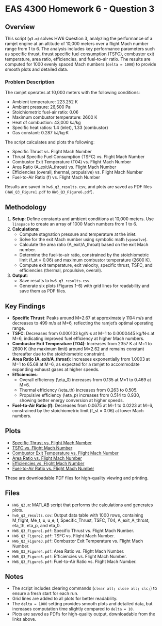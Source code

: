 # EAS 4300 Homework 6 - Question 3

## Overview
This script (`q3.m`) solves HW6 Question 3, analyzing the performance of a ramjet engine at an altitude of 10,000 meters over a flight Mach number range from 1 to 6. The analysis includes key performance parameters such as specific thrust, thrust specific fuel consumption (TSFC), combustor exit temperature, area ratio, efficiencies, and fuel-to-air ratio. The results are computed for 1000 evenly spaced Mach numbers (`delta = 1000`) to provide smooth plots and detailed data.

### Problem Description
The ramjet operates at 10,000 meters with the following conditions:
- Ambient temperature: 223.252 K
- Ambient pressure: 26,500 Pa
- Stoichiometric fuel-air ratio: 0.06
- Maximum combustor temperature: 2600 K
- Heat of combustion: 43,000 kJ/kg
- Specific heat ratios: 1.4 (inlet), 1.33 (combustor)
- Gas constant: 0.287 kJ/kg·K

The script calculates and plots the following:
- Specific Thrust vs. Flight Mach Number
- Thrust Specific Fuel Consumption (TSFC) vs. Flight Mach Number
- Combustor Exit Temperature (T04) vs. Flight Mach Number
- Area Ratio (A_exit/A_throat) vs. Flight Mach Number
- Efficiencies (overall, thermal, propulsive) vs. Flight Mach Number
- Fuel-to-Air Ratio (f) vs. Flight Mach Number

Results are saved in `hw6_q3_results.csv`, and plots are saved as PDF files (`HW6_Q3_Figure1.pdf` to `HW6_Q3_Figure6.pdf`).

## Methodology
1. **Setup**: Define constants and ambient conditions at 10,000 meters. Use `linspace` to create an array of 1000 Mach numbers from 1 to 6.
2. **Calculations**:
   - Compute stagnation pressure and temperature at the inlet.
   - Solve for the exit Mach number using symbolic math (`vpasolve`).
   - Calculate the area ratio (A_exit/A_throat) based on the exit Mach number.
   - Determine the fuel-to-air ratio, constrained by the stoichiometric limit (f_st = 0.06) and maximum combustor temperature (2600 K).
   - Compute exit temperature, exit velocity, specific thrust, TSFC, and efficiencies (thermal, propulsive, overall).
3. **Output**:
   - Save results to `hw6_q3_results.csv`.
   - Generate six plots (Figures 1–6) with grid lines for readability and save them as PDF files.

## Key Findings
- **Specific Thrust**: Peaks around M=2.67 at approximately 1104 m/s and decreases to 499 m/s at M=6, reflecting the ramjet’s optimal operating range.
- **TSFC**: Decreases from 0.000103 kg/N·s at M=1 to 0.0000445 kg/N·s at M=6, indicating improved fuel efficiency at higher Mach numbers.
- **Combustor Exit Temperature (T04)**: Increases from 2357 K at M=1 to 2600 K (the maximum limit) around M=2.62 and remains constant thereafter due to the stoichiometric constraint.
- **Area Ratio (A_exit/A_throat)**: Increases exponentially from 1.0003 at M=1 to 65.68 at M=6, as expected for a ramjet to accommodate expanding exhaust gases at higher speeds.
- **Efficiencies**:
  - Overall efficiency (\eta_0) increases from 0.135 at M=1 to 0.469 at M=6.
  - Thermal efficiency (\eta_th) increases from 0.263 to 0.505.
  - Propulsive efficiency (\eta_p) increases from 0.514 to 0.930, showing better energy conversion at higher speeds.
- **Fuel-to-Air Ratio (f)**: Decreases from 0.0675 at M=1 to 0.0223 at M=6, constrained by the stoichiometric limit (f_st = 0.06) at lower Mach numbers.

## Plots
- [Specific Thrust vs. Flight Mach Number](HW6_Q3_Figure1.pdf)
- [TSFC vs. Flight Mach Number](HW6_Q3_Figure2.pdf)
- [Combustor Exit Temperature vs. Flight Mach Number](HW6_Q3_Figure3.pdf)
- [Area Ratio vs. Flight Mach Number](HW6_Q3_Figure4.pdf)
- [Efficiencies vs. Flight Mach Number](HW6_Q3_Figure5.pdf)
- [Fuel-to-Air Ratio vs. Flight Mach Number](HW6_Q3_Figure6.pdf)

These are downloadable PDF files for high-quality viewing and printing.

## Files
- `HW6_Q3.m`: MATLAB script that performs the calculations and generates plots.
- `hw6_q3_results.csv`: Output data table with 1000 rows, containing M_flight, Me_t, u, u_e, f, Specific_Thrust, TSFC, T04, A_exit_A_throat, eta_th, eta_p, and eta_0.
- `HW6_Q3_Figure1.pdf`: Specific Thrust vs. Flight Mach Number.
- `HW6_Q3_Figure2.pdf`: TSFC vs. Flight Mach Number.
- `HW6_Q3_Figure3.pdf`: Combustor Exit Temperature vs. Flight Mach Number.
- `HW6_Q3_Figure4.pdf`: Area Ratio vs. Flight Mach Number.
- `HW6_Q3_Figure5.pdf`: Efficiencies vs. Flight Mach Number.
- `HW6_Q3_Figure6.pdf`: Fuel-to-Air Ratio vs. Flight Mach Number.

## Notes
- The script includes clearing commands (`clear all; close all; clc;`) to ensure a fresh start for each run.
- Grid lines are added to all plots for better readability.
- The `delta = 1000` setting provides smooth plots and detailed data, but increases computation time slightly compared to `delta = 10`.
- Plots are saved as PDFs for high-quality output, downloadable from the links above.